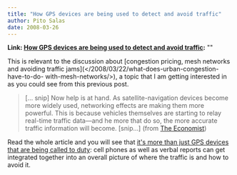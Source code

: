 ```yaml
---
title: "How GPS devices are being used to detect and avoid traffic"
author: Pito Salas
date: 2008-03-26
---
```


**Link: [How GPS devices are being used to detect and avoid traffic](None):** ""



This is relevant to the discussion about [congestion pricing, mesh networks
and avoiding traffic jams](</2008/03/22/what-does-urban-congestion-have-to-do-
with-mesh-networks/>), a topic that I am getting interested in as you could
see from this previous post.

> [… snip] Now help is at hand. As satellite-navigation devices become more
> widely used, networking effects are making them more powerful. This is
> because vehicles themselves are starting to relay real-time traffic data—and
> he more that do so, the more accurate traffic information will become.
> [snip…] (from [The
> Economist](<http://www.economist.com/science/displaystory.cfm?story_id=10843094>))

Read the whole article and you will see that [it's more than just GPS devices
that are being called to
duty](<http://www.economist.com/science/displaystory.cfm?story_id=10843094>):
cell phones as well as verbal reports can get integrated together into an
overall picture of where the traffic is and how to avoid it.


